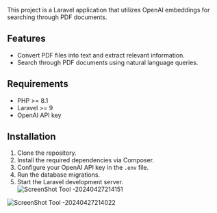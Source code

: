 This project is a Laravel application that utilizes OpenAI embeddings for searching through PDF documents.

## Features
- Convert PDF files into text and extract relevant information.
- Search through PDF documents using natural language queries.

## Requirements
- PHP >= 8.1
- Laravel >= 9
- OpenAI API key

## Installation

1. Clone the repository.
2. Install the required dependencies via Composer.
3. Configure your OpenAI API key in the `.env` file.
4. Run the database migrations.
5. Start the Laravel development server.
![ScreenShot Tool -20240427214151](https://github.com/nidadev/home-assign/assets/53574300/c6b3b634-b907-400b-9a47-acdbc06e62eb)

![ScreenShot Tool -20240427214022](https://github.com/nidadev/home-assign/assets/53574300/d26e97b1-98d9-432a-a311-6a4e046781a3)




